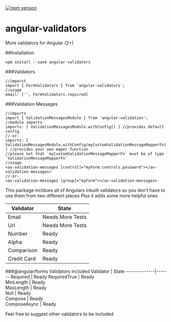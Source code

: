 
[![npm version](https://badge.fury.io/js/angular-validators.svg)](https://badge.fury.io/js/angular-validators)
# angular-validators
More validators for Angular (2+)

##Installation
```
npm install --save angular-validators
```
###Validators
```
//imporst
import { FormValidators } from 'angular-validators';
//usage
email: ['', FormValidators.required]
```
###Validation Messages
```
//imports
import { ValidationMessagesModule } from 'angular-validation';
//module imports
imports: [ ValidationMessagesModule.withConfig() ] //provides default config
//-or-
imports: [ ValidationMessagesModule.withConfig(myCustomValidationMessageMapperFn) ] //provides your own maper function
//please not that `myCustomValidationMessageMapperFn` must be of type `ValidationMessageMapperFn`
//usage
<av-validation-messages [control]="myForm.controls.password"></av-validation-messages>
//-or-
<av-validation-messages [group]="myForm"></av-validation-messages>
```

This package incldues all of Angulars inbuilt validators so you don't have to use them from two different places
Plus it adds some more helpful ones 

 Validator     | State     
-------------- | --------- 
Email          | Needs More Tests
Url            | Needs More Tests
Number         | Ready
Alpha          | Ready
Comparison     | Ready
Credit Card    | Ready

###@angular/forms Validators included
Validator | State 
--------------|-------
Required      | Ready
RequiredTrue  | Ready     
MinLength     | Ready     
MaxLength     | Ready     
Null          | Ready     
Compose       | Ready     
ComposeAsync  | Ready    

Feel free to suggest other validators to be included 
